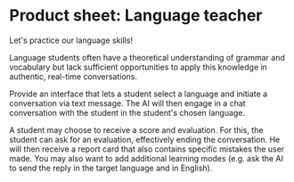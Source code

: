 # Product sheet: Language teacher

Let's practice our language skills!

Language students often have a theoretical understanding of
grammar and vocabulary but lack sufficient opportunities
to apply this knowledge in authentic, real-time conversations.

Provide an interface that lets a student select a language
and initiate a conversation via text message. The AI will then
engage in a chat conversation with the student in the student's
chosen language.

A student may choose to receive a score and evaluation. For this,
the student can ask for an evaluation, effectively ending the
conversation. He will then receive a report card that also contains
specific mistakes the user made.
You may also want to add additional learning modes (e.g. ask the AI
to send the reply in the target language and in English).
